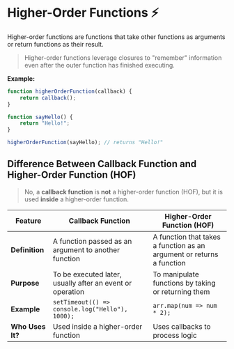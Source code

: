 # Higher-Order Functions ⚡

Higher-order functions are functions that take other functions as arguments or return functions as their result.

> Higher-order functions leverage closures to "remember" information even after the outer function has finished executing.

**Example:**
```js
function higherOrderFunction(callback) {
    return callback();
}

function sayHello() {
    return "Hello!";
}

higherOrderFunction(sayHello); // returns "Hello!"
```

## Difference Between Callback Function and Higher-Order Function (HOF)
> No, a **callback function** is **not** a higher-order function (HOF), but it is used **inside** a higher-order function.  

| Feature | Callback Function | Higher-Order Function (HOF) |
|---------|------------------|---------------------------|
| **Definition** | A function passed as an argument to another function | A function that takes a function as an argument or returns a function |
| **Purpose** | To be executed later, usually after an event or operation | To manipulate functions by taking or returning them |
| **Example** | `setTimeout(() => console.log("Hello"), 1000);` | `arr.map(num => num * 2);` |
| **Who Uses It?** | Used inside a higher-order function | Uses callbacks to process logic |
